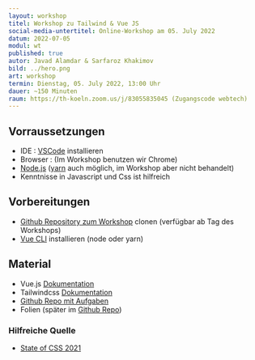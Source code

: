 ```yaml
---
layout: workshop
titel: Workshop zu Tailwind & Vue JS
social-media-untertitel: Online-Workshop am 05. July 2022
datum: 2022-07-05
modul: wt
published: true
autor: Javad Alamdar & Sarfaroz Khakimov
bild: ../hero.png
art: workshop
termin: Dienstag, 05. July 2022, 13:00 Uhr
dauer: ~150 Minuten
raum: https://th-koeln.zoom.us/j/83055835045 (Zugangscode webtech) 
---
```


## Vorraussetzungen
- IDE : [VSCode](https://code.visualstudio.com/download) installieren 
- Browser :  (Im Workshop benutzen wir Chrome)
- [Node.js](https://nodejs.org/en/) ([yarn](https://yarnpkg.com) auch möglich, im Workshop aber nicht behandelt)
- Kenntnisse in Javascript und Css ist hilfreich 


## Vorbereitungen

- [Github Repository zum Workshop](https://github.com/javadalam/WT_TailwindCss-Vue-JS.git) clonen (verfügbar ab Tag des Workshops)
- [Vue CLI](https://cli.vuejs.org) installieren (node oder yarn)

## Material

- Vue.js [Dokumentation](https://v3.vuejs.org/guide/introduction.html)
- Tailwindcss [Dokumentation](https://tailwindcss.com/docs/installation)
- [Github Repo mit Aufgaben](https://github.com/javadalam/WT_TailwindCss-Vue-JS/tree/main/Aufgaben)
- Folien (später im [Github Repo](https://github.com/javadalam/WT_TailwindCss-Vue-JS/tree/main/Folien))

### Hilfreiche Quelle
- [State of CSS 2021](https://2021.stateofcss.com/en-US/technologies/css-frameworks/)

